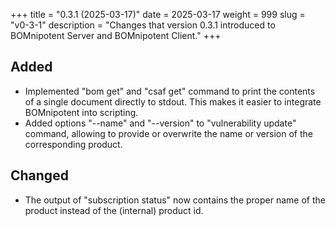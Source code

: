 +++
title = "0.3.1 (2025-03-17)"
date = 2025-03-17
weight = 999
slug = "v0-3-1"
description = "Changes that version 0.3.1 introduced to BOMnipotent Server and BOMnipotent Client."
+++

## Added
- Implemented "bom get" and "csaf get" command to print the contents of a single document directly to stdout. This makes it easier to integrate BOMnipotent into scripting.
- Added options "--name" and "--version" to "vulnerability update" command, allowing to provide or overwrite the name or version of the corresponding product.

## Changed
- The output of "subscription status" now contains the proper name of the product instead of the (internal) product id.
